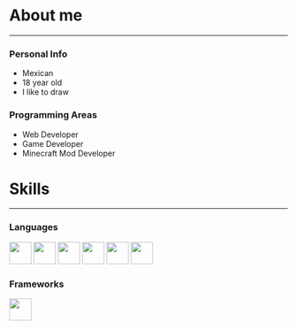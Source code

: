 # About me
---
### Personal Info
- Mexican
- 18 year old
- I like to draw
### Programming Areas
- Web Developer
- Game Developer
- Minecraft Mod Developer

# Skills
---
### Languages
<img src="https://raw.githubusercontent.com/danielcranney/readme-generator/main/public/icons/skills/java-colored.svg" height="40" width="40"></img>
<img src="https://raw.githubusercontent.com/danielcranney/readme-generator/main/public/icons/skills/javascript-colored.svg" height="40" width="40"></img>
<img src="https://raw.githubusercontent.com/danielcranney/readme-generator/main/public/icons/skills/typescript-colored.svg" height="40" width="40"></img>
<img src="https://raw.githubusercontent.com/danielcranney/readme-generator/main/public/icons/skills/html5-colored.svg" height="40" width="40"></img>
<img src="https://raw.githubusercontent.com/danielcranney/readme-generator/main/public/icons/skills/css3-colored.svg" height="40" width="40"></img>
<img src="https://raw.githubusercontent.com/danielcranney/readme-generator/main/public/icons/skills/csharp-colored.svg" height="40" width="40"></img>

### Frameworks
<img src="https://raw.githubusercontent.com/danielcranney/readme-generator/main/public/icons/skills/react-colored.svg" height="40" width="40"></img>
